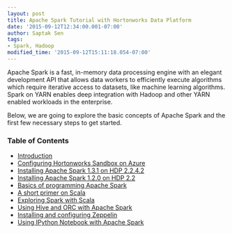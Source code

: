 ```yaml
---
layout: post
title: Apache Spark Tutorial with Hortonworks Data Platform
date: '2015-09-12T12:34:00.001-07:00'
author: Saptak Sen
tags:
- Spark, Hadoop
modified_time: '2015-09-12T15:11:18.054-07:00'
---
```

Apache Spark is a fast, in-memory data processing engine with an elegant development API that allows data workers to efficiently execute algorithms which require iterative access to datasets, like machine learning algorithms. Spark on YARN enables deep integration with Hadoop and other YARN enabled workloads in the enterprise.

Below, we are going to explore the basic concepts of Apache Spark and the first few necessary steps to get started.


### Table of Contents

  * [Introduction](http://saptak.in/spark/)
  * [Configuring Hortonworks Sandbox on Azure](http://saptak.in/spark/001-configuring-hortonwork-sandbox-azure.html)
  * [Installing Apache Spark 1.3.1 on HDP 2.2.4.2](http://saptak.in/spark/004-installing-apache-spark-1-3-1.html)
  * [Installing Apache Spark 1.2.0 on HDP 2.2](http://saptak.in/spark/007-Installing-Spark-1-2.html)
  * [Basics of programming Apache Spark](http://saptak.in/spark/010-basics-of-programming-apache-spark.html)
  * [A short primer on Scala](http://saptak.in/spark/013-scala-primer.html)
  * [Exploring Spark with Scala](http://saptak.in/spark/016-spark-with-scala.html)
  * [Using Hive and ORC with Apache Spark](http://saptak.in/spark/019-hive-orc-spark.html)
  * [Installing and configuring Zeppelin](http://saptak.in/spark/022-installing-zeppelin.html)
  * [Using IPython Notebook with Apache Spark](http://saptak.in/spark/025-ipython-notebook-with-apache-spark.html)
